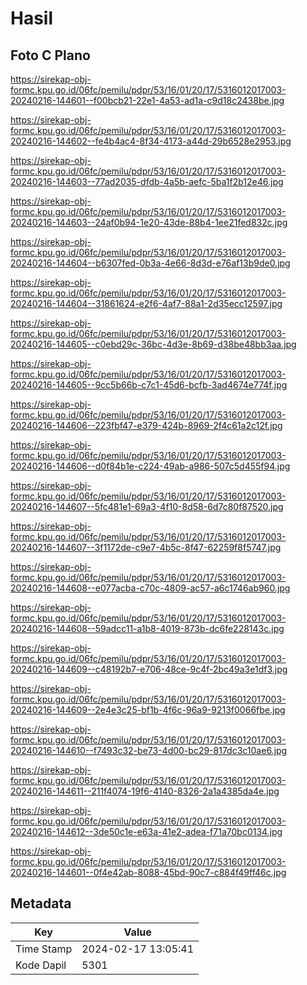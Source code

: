 # Hasil

## Foto C Plano

https://sirekap-obj-formc.kpu.go.id/06fc/pemilu/pdpr/53/16/01/20/17/5316012017003-20240216-144601--f00bcb21-22e1-4a53-ad1a-c9d18c2438be.jpg

https://sirekap-obj-formc.kpu.go.id/06fc/pemilu/pdpr/53/16/01/20/17/5316012017003-20240216-144602--fe4b4ac4-8f34-4173-a44d-29b6528e2953.jpg

https://sirekap-obj-formc.kpu.go.id/06fc/pemilu/pdpr/53/16/01/20/17/5316012017003-20240216-144603--77ad2035-dfdb-4a5b-aefc-5ba1f2b12e46.jpg

https://sirekap-obj-formc.kpu.go.id/06fc/pemilu/pdpr/53/16/01/20/17/5316012017003-20240216-144603--24af0b94-1e20-43de-88b4-1ee21fed832c.jpg

https://sirekap-obj-formc.kpu.go.id/06fc/pemilu/pdpr/53/16/01/20/17/5316012017003-20240216-144604--b6307fed-0b3a-4e66-8d3d-e76af13b9de0.jpg

https://sirekap-obj-formc.kpu.go.id/06fc/pemilu/pdpr/53/16/01/20/17/5316012017003-20240216-144604--31861624-e2f6-4af7-88a1-2d35ecc12597.jpg

https://sirekap-obj-formc.kpu.go.id/06fc/pemilu/pdpr/53/16/01/20/17/5316012017003-20240216-144605--c0ebd29c-36bc-4d3e-8b69-d38be48bb3aa.jpg

https://sirekap-obj-formc.kpu.go.id/06fc/pemilu/pdpr/53/16/01/20/17/5316012017003-20240216-144605--9cc5b66b-c7c1-45d6-bcfb-3ad4674e774f.jpg

https://sirekap-obj-formc.kpu.go.id/06fc/pemilu/pdpr/53/16/01/20/17/5316012017003-20240216-144606--223fbf47-e379-424b-8969-2f4c61a2c12f.jpg

https://sirekap-obj-formc.kpu.go.id/06fc/pemilu/pdpr/53/16/01/20/17/5316012017003-20240216-144606--d0f84b1e-c224-49ab-a986-507c5d455f94.jpg

https://sirekap-obj-formc.kpu.go.id/06fc/pemilu/pdpr/53/16/01/20/17/5316012017003-20240216-144607--5fc481e1-69a3-4f10-8d58-6d7c80f87520.jpg

https://sirekap-obj-formc.kpu.go.id/06fc/pemilu/pdpr/53/16/01/20/17/5316012017003-20240216-144607--3f1172de-c9e7-4b5c-8f47-62259f8f5747.jpg

https://sirekap-obj-formc.kpu.go.id/06fc/pemilu/pdpr/53/16/01/20/17/5316012017003-20240216-144608--e077acba-c70c-4809-ac57-a6c1746ab960.jpg

https://sirekap-obj-formc.kpu.go.id/06fc/pemilu/pdpr/53/16/01/20/17/5316012017003-20240216-144608--59adcc11-a1b8-4019-873b-dc6fe228143c.jpg

https://sirekap-obj-formc.kpu.go.id/06fc/pemilu/pdpr/53/16/01/20/17/5316012017003-20240216-144609--c48192b7-e706-48ce-9c4f-2bc49a3e1df3.jpg

https://sirekap-obj-formc.kpu.go.id/06fc/pemilu/pdpr/53/16/01/20/17/5316012017003-20240216-144609--2e4e3c25-bf1b-4f6c-96a9-9213f0066fbe.jpg

https://sirekap-obj-formc.kpu.go.id/06fc/pemilu/pdpr/53/16/01/20/17/5316012017003-20240216-144610--f7493c32-be73-4d00-bc29-817dc3c10ae6.jpg

https://sirekap-obj-formc.kpu.go.id/06fc/pemilu/pdpr/53/16/01/20/17/5316012017003-20240216-144611--211f4074-19f6-4140-8326-2a1a4385da4e.jpg

https://sirekap-obj-formc.kpu.go.id/06fc/pemilu/pdpr/53/16/01/20/17/5316012017003-20240216-144612--3de50c1e-e63a-41e2-adea-f71a70bc0134.jpg

https://sirekap-obj-formc.kpu.go.id/06fc/pemilu/pdpr/53/16/01/20/17/5316012017003-20240216-144601--0f4e42ab-8088-45bd-90c7-c884f49ff46c.jpg


## Metadata

| Key        | Value               |
| ---------- | ------------------- |
| Time Stamp | 2024-02-17 13:05:41 |
| Kode Dapil | 5301                |



